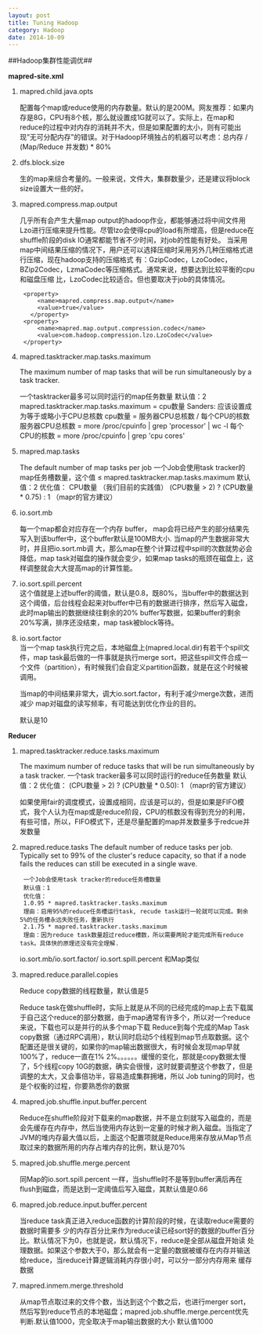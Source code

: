 ```yaml
---
layout: post
title: Tuning Hadoop
category: Hadoop
date: 2014-10-09
---
```

##Hadoop集群性能调优##

**mapred-site.xml**

1. mapred.child.java.opts

	配置每个map或reduce使用的内存数量。默认的是200M。网友推荐：如果内存是8G，CPU有8个核，那么就设置成1G就可以了。实际上，在map和reduce的过程中对内存的消耗并不大，但是如果配置的太小，则有可能出现”无可分配内存”的错误。对于Hadoop环境独占的机器可以考虑：总内存 / (Map/Reduce 并发数) * 80%

2. dfs.block.size 

	生的map来综合考量的。一般来说，文件大，集群数量少，还是建议将block size设置大一些的好。
3. mapred.compress.map.output 

	几乎所有会产生大量map output的hadoop作业，都能够通过将中间文件用Lzo进行压缩来提升性能。尽管lzo会使得cpu的load有所增高，但是reduce在shuffle阶段的disk IO通常都能节省不少时间，对job的性能有好处。
	当采用map中间结果压缩的情况下，用户还可以选择压缩时采用另外几种压缩格式进行压缩，现在hadoop支持的压缩格式 有：GzipCodec，LzoCodec，BZip2Codec，LzmaCodec等压缩格式。通常来说，想要达到比较平衡的cpu和磁盘压缩 比，LzoCodec比较适合。但也要取决于job的具体情况。

		<property>
		    <name>mapred.compress.map.output</name>
		    <value>true</value>
		  </property>
		<property> 
		    <name>mapred.map.output.compression.codec</name> 
		    <value>com.hadoop.compression.lzo.LzoCodec</value> 
		</property>  

4. mapred.tasktracker.map.tasks.maximum

	The maximum number of map tasks that will be run simultaneously by a task tracker.

	一个tasktracker最多可以同时运行的map任务数量
	默认值：2
	mapred.tasktracker.map.tasks.maximum = cpu数量
	Sanders: 应该设置成为等于或略小于CPU总核数
	cpu数量 = 服务器CPU总核数 / 每个CPU的核数
	服务器CPU总核数 = more  /proc/cpuinfo | grep 'processor' | wc -l
	每个CPU的核数 = more  /proc/cpuinfo | grep 'cpu cores'
5. mapred.map.tasks

	The default number of map tasks per job
	一个Job会使用task tracker的map任务槽数量，这个值 ≤ mapred.tasktracker.map.tasks.maximum
	默认值：2
	优化值：
	CPU数量 （我们目前的实践值）
	(CPU数量 > 2) ? (CPU数量 * 0.75) : 1  （mapr的官方建议）
6. io.sort.mb    
 
	每一个map都会对应存在一个内存 buffer， map会将已经产生的部分结果先写入到该buffer中，这个buffer默认是100MB大小. 当map的产生数据非常大时，并且把io.sort.mb调 大，那么map在整个计算过程中spill的次数就势必会降低，map task对磁盘的操作就会变少，如果map tasks的瓶颈在磁盘上，这样调整就会大大提高map的计算性能。
7. io.sort.spill.percent    
	这个值就是上述buffer的阈值，默认是0.8，既80%，当buffer中的数据达到这个阈值，后台线程会起来对buffer中已有的数据进行排序，然后写入磁盘，此时map输出的数据继续往剩余的20% buffer写数据，如果buffer的剩余20%写满，排序还没结束，map task被block等待。
8. io.sort.factor     
	当一个map task执行完之后，本地磁盘上(mapred.local.dir)有若干个spill文件，map task最后做的一件事就是执行merge sort，把这些spill文件合成一个文件（partition），有时候我们会自定义partition函数，就是在这个时候被调用。

	当map的中间结果非常大，调大io.sort.factor，有利于减少merge次数，进而减少 map对磁盘的读写频率，有可能达到优化作业的目的。

	默认是10

**Reducer**

1. mapred.tasktracker.reduce.tasks.maximum

	The maximum number of reduce tasks that will be run simultaneously by a task tracker.
	一个task tracker最多可以同时运行的reduce任务数量
	默认值：2
	优化值： (CPU数量 > 2) ? (CPU数量 * 0.50): 1 （mapr的官方建议）

	如果使用fair的调度模式，设置成相同，应该是可以的，但是如果是FIFO模式，我个人认为在map或是reduce阶段，CPU的核数没有得到充分的利用，有些可惜，所以，FIFO模式下，还是尽量配置的map并发数量多于redcue并发数量
2. mapred.reduce.tasks
	The default number of reduce tasks per job. Typically set to 99% of the cluster's reduce capacity, so that if a node fails the reduces can  still be executed in a single wave.

		一个Job会使用task tracker的reduce任务槽数量
		默认值：1
		优化值：
		1.0.95 * mapred.tasktracker.tasks.maximum
		理由：启用95%的reduce任务槽运行task, recude task运行一轮就可以完成。剩余5%的任务槽永远失败任务，重新执行
		2.1.75 * mapred.tasktracker.tasks.maximum
		理由：因为reduce task数量超过reduce槽数，所以需要两轮才能完成所有reduce task。具体快的原理还没有完全理解.
	io.sort.mb/io.sort.factor/ io.sort.spill.percent
	和Map类似

3. mapred.reduce.parallel.copies    

	Reduce copy数据的线程数量，默认值是5

	Reduce task在做shuffle时，实际上就是从不同的已经完成的map上去下载属于自己这个reduce的部分数据，由于map通常有许多个，所以对一个reduce来说，下载也可以是并行的从多个map下载
	Reduce到每个完成的Map Task copy数据（通过RPC调用），默认同时启动5个线程到map节点取数据。这个配置还是很关键的，如果你的map输出数据很大，有时候会发现map早就100%了，reduce一直在1% 2%。。。。。。缓慢的变化，那就是copy数据太慢了，5个线程copy 10G的数据，确实会很慢，这时就要调整这个参数了，但是调整的太大，又会事倍功半，容易造成集群拥堵，所以 Job tuning的同时，也是个权衡的过程，你要熟悉你的数据
4. mapred.job.shuffle.input.buffer.percent

	Reduce在shuffle阶段对下载来的map数据，并不是立刻就写入磁盘的，而是会先缓存在内存中，然后当使用内存达到一定量的时候才刷入磁盘。当指定了JVM的堆内存最大值以后，上面这个配置项就是Reduce用来存放从Map节点取过来的数据所用的内存占堆内存的比例，默认是70%
5. mapred.job.shuffle.merge.percent 

	同Map的io.sort.spill.percent 一样，当shuffle时不是等到buffer满后再在flush到磁盘，而是达到一定阈值后写入磁盘，其默认值是0.66
6. mapred.job.reduce.input.buffer.percent 

	当reduce task真正进入reduce函数的计算阶段的时候，在读取reduce需要的数据时需要多 少的内存百分比来作为reduce读已经sort好的数据的buffer百分比。默认情况下为0，也就是说，默认情况下，reduce是全部从磁盘开始读 处理数据。如果这个参数大于0，那么就会有一定量的数据被缓存在内存并输送给reduce，当reduce计算逻辑消耗内存很小时，可以分一部分内存用来 缓存数据
7. mapred.inmem.merge.threshold

	从map节点取过来的文件个数，当达到这个个数之后，也进行merger sort，然后写到reduce节点的本地磁盘；mapred.job.shuffle.merge.percent优先判断.默认值1000，完全取决于map输出数据的大小
	默认值1000